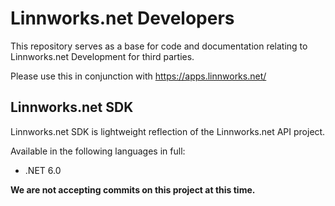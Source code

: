 # Linnworks.net Developers
This repository serves as a base for code and documentation relating to Linnworks.net Development for third parties. 

Please use this in conjunction with https://apps.linnworks.net/

## Linnworks.net SDK
Linnworks.net SDK is lightweight reflection of the Linnworks.net API project. 

Available in the following languages in full:
- .NET 6.0

**We are not accepting commits on this project at this time.**
